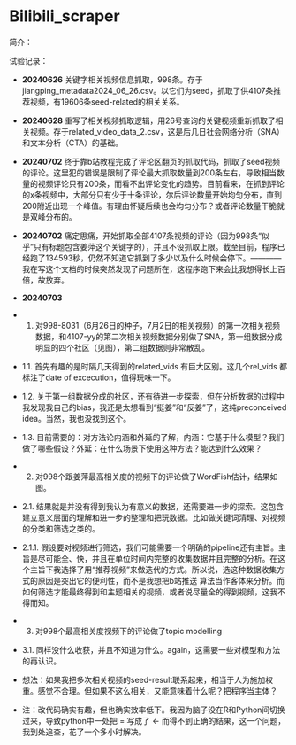 ﻿# Bilibili_scraper
简介：

试验记录：
- **20240626** 关键字相关视频信息抓取，998条。存于jiangping_metadata2024_06_26.csv。以它们为seed，抓取了供4107条推荐视频，有19606条seed-related的相关关系。
- **20240628** 重写了相关视频抓取逻辑，用26号查询的关键视频重新抓取了相关视频。存于related_video_data_2.csv，这是后几日社会网络分析（SNA）和文本分析（CTA）的基础。
- **20240702** 终于靠b站教程完成了评论区翻页的抓取代码，抓取了seed视频的评论。这里犯的错误是限制了评论最大抓取数量到200条左右，导致相当数量的视频评论只有200条，而看不出评论变化的趋势。目前看来，在抓到评论的x条视频中，大部分只有少于十条评论，尔后评论数量开始均匀分布，直到200附近出现一个峰值。有理由怀疑后续也会均匀分布？或者评论数量干脆就是双峰分布的。
- **20240702** 痛定思痛，开始抓取全部4107条视频的评论（因为998条“似乎”只有标题包含姜萍这个关键字的），并且不设抓取上限。截至目前，程序已经跑了134593秒，仍然不知道它抓到了多少以及什么时候会停下。————我在写这个文档的时候突然发现了问题所在，这程序跑下来会比我想得长上百倍，故放弃。
- **20240703**
- 1. 对998-8031（6月26日的种子，7月2日的相关视频）的第一次相关视频数据，和4107-yy的第二次相关视频数据分别做了SNA，第一组数据分成明显的四个社区（见图），第二组数据则非常散乱。
- 1.1. 首先有趣的是时隔几天得到的related_vids 有巨大区别。这几个rel_vids 都标注了date of excecution，值得玩味一下。
- 1.2. 关于第一组数据分成的社区，还有待进一步探索，但在分析数据的过程中我发现我自己的bias，我还是太想看到“挺姜”和“反姜”了，这纯preconceived idea。当然，我也没找到这个。
- 1.3. 目前需要的：对方法论内涵和外延的了解，内涵：它基于什么模型？我们做了哪些假设？外延：在什么场景下使用这种方法？能达到什么效果？
- 2. 对998个跟姜萍最高相关度的视频下的评论做了WordFish估计，结果如图。
- 2.1. 结果就是并没有得到我认为有意义的数据，还需要进一步的探索。这包含建立意义层面的理解和进一步的整理和把玩数据。比如做关键词清理、对视频的分类和筛选之类的。
- 2.1.1. 假设要对视频进行筛选，我们可能需要一个明确的pipeline还有主旨。主旨是尽可能全、快，并且在单位时间内完整的收集数据并且完整的分析。在这个主旨下我选择了用“推荐视频”来做迭代的方式。所以说，选这种数据收集方式的原因是突出它的便利性，而不是我想把b站推送                 算法当作客体来分析。而如何筛选才能最终得到和主题相关的视频，或者说尽量全的得到视频，这我不得而知。
- 3. 对998个最高相关度视频下的评论做了topic modelling
- 3.1. 同样没什么收获，并且不知道为什么。again，这需要一些对模型和方法的再认识。



- 想法：如果我把多次相关视频的seed-result联系起来，相当于人为施加权重。感觉不合理。但如果不这么相关，又能意味着什么呢？把程序当主体？

- 注：改代码确实有趣，但也确实效率低下。我因为脑子没在R和Python间切换过来，导致python中一处把 = 写成了 <- 而得不到正确的结果，这一个问题，我到处追查，花了一个多小时解决。
